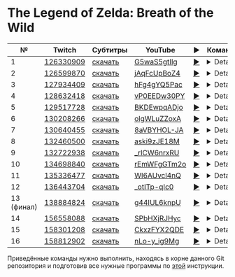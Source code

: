 # The Legend of Zelda: Breath of the Wild

| № | Twitch | Субтитры | YouTube | ▶ | Команда |
| --- | --- | --- | --- | --- | --- |
| 1 | [126330909](https://www.twitch.tv/videos/126330909) | [скачать](../chats/v126330909.ass) | [G5waS5gtIlg](https://www.youtube.com/watch?v=G5waS5gtIlg) | [▶](../src/player.html?v=G5waS5gtIlg&s=126330909) | <details>`mpv --sub-file chats/v126330909.ass ytdl://G5waS5gtIlg`</details> |
| 2 | [126599870](https://www.twitch.tv/videos/126599870) | [скачать](../chats/v126599870.ass) | [jAqFcUpBoZ4](https://www.youtube.com/watch?v=jAqFcUpBoZ4) | [▶](../src/player.html?v=jAqFcUpBoZ4&s=126599870) | <details>`mpv --sub-file chats/v126599870.ass ytdl://jAqFcUpBoZ4`</details> |
| 3 | [127934409](https://www.twitch.tv/videos/127934409) | [скачать](../chats/v127934409.ass) | [hFg4gYQ5Pac](https://www.youtube.com/watch?v=hFg4gYQ5Pac) | [▶](../src/player.html?v=hFg4gYQ5Pac&s=127934409) | <details>`mpv --sub-file chats/v127934409.ass ytdl://hFg4gYQ5Pac`</details> |
| 4 | [128632418](https://www.twitch.tv/videos/128632418) | [скачать](../chats/v128632418.ass) | [vP0EEDw30PY](https://www.youtube.com/watch?v=vP0EEDw30PY) | [▶](../src/player.html?v=vP0EEDw30PY&s=128632418) | <details>`mpv --sub-file chats/v128632418.ass ytdl://vP0EEDw30PY`</details> |
| 5 | [129517728](https://www.twitch.tv/videos/129517728) | [скачать](../chats/v129517728.ass) | [BKDEwpqADjo](https://www.youtube.com/watch?v=BKDEwpqADjo) | [▶](../src/player.html?v=BKDEwpqADjo&s=129517728) | <details>`mpv --sub-file chats/v129517728.ass ytdl://BKDEwpqADjo`</details> |
| 6 | [130208266](https://www.twitch.tv/videos/130208266) | [скачать](../chats/v130208266.ass) | [olgWLuZZoxA](https://www.youtube.com/watch?v=olgWLuZZoxA) | [▶](../src/player.html?v=olgWLuZZoxA&s=130208266) | <details>`mpv --sub-file chats/v130208266.ass ytdl://olgWLuZZoxA`</details> |
| 7 | [130640455](https://www.twitch.tv/videos/130640455) | [скачать](../chats/v130640455.ass) | [8aVBYHOL-JA](https://www.youtube.com/watch?v=8aVBYHOL-JA) | [▶](../src/player.html?v=8aVBYHOL-JA&s=130640455) | <details>`mpv --sub-file chats/v130640455.ass ytdl://8aVBYHOL-JA`</details> |
| 8 | [132460500](https://www.twitch.tv/videos/132460500) | [скачать](../chats/v132460500.ass) | [aski9zJE18M](https://www.youtube.com/watch?v=aski9zJE18M) | [▶](../src/player.html?v=aski9zJE18M&s=132460500) | <details>`mpv --sub-file chats/v132460500.ass ytdl://aski9zJE18M`</details> |
| 9 | [132722938](https://www.twitch.tv/videos/132722938) | [скачать](../chats/v132722938.ass) | [_rlCW6nrxRU](https://www.youtube.com/watch?v=_rlCW6nrxRU) | [▶](../src/player.html?v=_rlCW6nrxRU&s=132722938) | <details>`mpv --sub-file chats/v132722938.ass ytdl://_rlCW6nrxRU`</details> |
| 10 | [134698840](https://www.twitch.tv/videos/134698840) | [скачать](../chats/v134698840.ass) | [rEmWFgGTm2o](https://www.youtube.com/watch?v=rEmWFgGTm2o) | [▶](../src/player.html?v=rEmWFgGTm2o&s=134698840) | <details>`mpv --sub-file chats/v134698840.ass ytdl://rEmWFgGTm2o`</details> |
| 11 | [135336477](https://www.twitch.tv/videos/135336477) | [скачать](../chats/v135336477.ass) | [Wl6AUvcl4nQ](https://www.youtube.com/watch?v=Wl6AUvcl4nQ) | [▶](../src/player.html?v=Wl6AUvcl4nQ&s=135336477) | <details>`mpv --sub-file chats/v135336477.ass ytdl://Wl6AUvcl4nQ`</details> |
| 12 | [136443704](https://www.twitch.tv/videos/136443704) | [скачать](../chats/v136443704.ass) | [_otITp-qIc0](https://www.youtube.com/watch?v=_otITp-qIc0) | [▶](../src/player.html?v=_otITp-qIc0&s=136443704) | <details>`mpv --sub-file chats/v136443704.ass ytdl://_otITp-qIc0`</details> |
| 13 (финал) | [138884824](https://www.twitch.tv/videos/138884824) | [скачать](../chats/v138884824.ass) | [g44IUL6knpU](https://www.youtube.com/watch?v=g44IUL6knpU) | [▶](../src/player.html?v=g44IUL6knpU&s=138884824) | <details>`mpv --sub-file chats/v138884824.ass ytdl://g44IUL6knpU`</details> |
| 14 | [156558088](https://www.twitch.tv/videos/156558088) | [скачать](../chats/v156558088.ass) | [SPbHXjRJHyc](https://www.youtube.com/watch?v=SPbHXjRJHyc) | [▶](../src/player.html?v=SPbHXjRJHyc&s=156558088) | <details>`mpv --sub-file chats/v156558088.ass ytdl://SPbHXjRJHyc`</details> |
| 15 | [158301208](https://www.twitch.tv/videos/158301208) | [скачать](../chats/v158301208.ass) | [CkxzFYX2QDE](https://www.youtube.com/watch?v=CkxzFYX2QDE) | [▶](../src/player.html?v=CkxzFYX2QDE&s=158301208) | <details>`mpv --sub-file chats/v158301208.ass ytdl://CkxzFYX2QDE`</details> |
| 16 | [158812902](https://www.twitch.tv/videos/158812902) | [скачать](../chats/v158812902.ass) | [nLo-y_ig9Mg](https://www.youtube.com/watch?v=nLo-y_ig9Mg) | [▶](../src/player.html?v=nLo-y_ig9Mg&s=158812902) | <details>`mpv --sub-file chats/v158812902.ass ytdl://nLo-y_ig9Mg`</details> |

Приведённые команды нужно выполнить, находясь в корне данного Git репозитория и подготовив все нужные программы по [этой](/tutorials/watch-online.md) инструкции.

